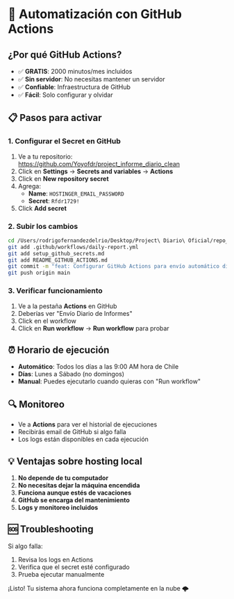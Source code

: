 # 🚀 Automatización con GitHub Actions

## ¿Por qué GitHub Actions?

- ✅ **GRATIS**: 2000 minutos/mes incluidos
- ✅ **Sin servidor**: No necesitas mantener un servidor
- ✅ **Confiable**: Infraestructura de GitHub
- ✅ **Fácil**: Solo configurar y olvidar

## 📋 Pasos para activar

### 1. Configurar el Secret en GitHub

1. Ve a tu repositorio: https://github.com/Yoyofdr/project_informe_diario_clean
2. Click en **Settings** → **Secrets and variables** → **Actions**
3. Click en **New repository secret**
4. Agrega:
   - **Name**: `HOSTINGER_EMAIL_PASSWORD`
   - **Secret**: `Rfdr1729!`
5. Click **Add secret**

### 2. Subir los cambios

```bash
cd /Users/rodrigofernandezdelrio/Desktop/Project\ Diario\ Oficial/repo_clean
git add .github/workflows/daily-report.yml
git add setup_github_secrets.md
git add README_GITHUB_ACTIONS.md
git commit -m "feat: Configurar GitHub Actions para envío automático diario"
git push origin main
```

### 3. Verificar funcionamiento

1. Ve a la pestaña **Actions** en GitHub
2. Deberías ver "Envío Diario de Informes"
3. Click en el workflow
4. Click en **Run workflow** → **Run workflow** para probar

## ⏰ Horario de ejecución

- **Automático**: Todos los días a las 9:00 AM hora de Chile
- **Días**: Lunes a Sábado (no domingos)
- **Manual**: Puedes ejecutarlo cuando quieras con "Run workflow"

## 🔍 Monitoreo

- Ve a **Actions** para ver el historial de ejecuciones
- Recibirás email de GitHub si algo falla
- Los logs están disponibles en cada ejecución

## 💡 Ventajas sobre hosting local

1. **No depende de tu computador**
2. **No necesitas dejar la máquina encendida**
3. **Funciona aunque estés de vacaciones**
4. **GitHub se encarga del mantenimiento**
5. **Logs y monitoreo incluidos**

## 🆘 Troubleshooting

Si algo falla:
1. Revisa los logs en Actions
2. Verifica que el secret esté configurado
3. Prueba ejecutar manualmente

¡Listo! Tu sistema ahora funciona completamente en la nube 🌩️
